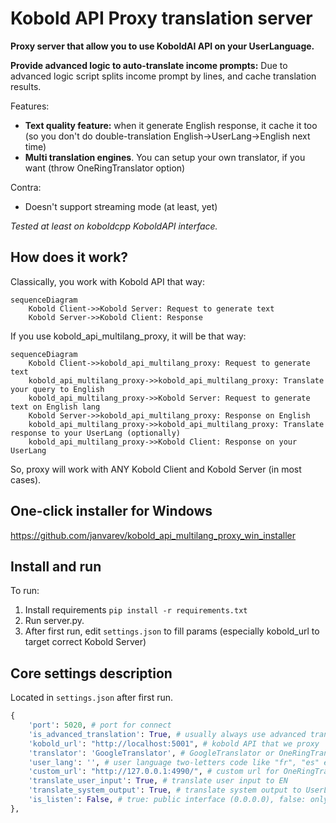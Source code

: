 # Kobold API Proxy translation server

**Proxy server that allow you to use KoboldAI API on your UserLanguage.**

**Provide advanced logic to auto-translate income prompts:**
Due to advanced logic script splits income prompt by lines, and cache translation results.
 
Features:
- **Text quality feature:** when it generate English response, it cache it too (so you don't do double-translation English->UserLang->English next time)
- **Multi translation engines**. You can setup your own translator, if you want (throw OneRingTranslator option)

Contra:
- Doesn't support streaming mode (at least, yet)

_Tested at least on koboldcpp KoboldAPI interface._

## How does it work?

Classically, you work with Kobold API that way:
```mermaid
sequenceDiagram
    Kobold Client->>Kobold Server: Request to generate text
    Kobold Server->>Kobold Client: Response
```

If you use kobold_api_multilang_proxy, it will be that way:
```mermaid
sequenceDiagram
    Kobold Client->>kobold_api_multilang_proxy: Request to generate text
    kobold_api_multilang_proxy->>kobold_api_multilang_proxy: Translate your query to English
    kobold_api_multilang_proxy->>Kobold Server: Request to generate text on English lang
    Kobold Server->>kobold_api_multilang_proxy: Response on English
    kobold_api_multilang_proxy->>kobold_api_multilang_proxy: Translate response to your UserLang (optionally)
    kobold_api_multilang_proxy->>Kobold Client: Response on your UserLang
```

So, proxy will work with ANY Kobold Client and Kobold Server (in most cases).

## One-click installer for Windows

https://github.com/janvarev/kobold_api_multilang_proxy_win_installer

## Install and run

To run: 
1. Install requirements ```pip install -r requirements.txt```
2. Run server.py.
3. After first run, edit `settings.json` to fill params (especially kobold_url to target correct Kobold Server)

## Core settings description

Located in `settings.json` after first run.

```python
{
    'port': 5020, # port for connect
    'is_advanced_translation': True, # usually always use advanced translation
    'kobold_url': "http://localhost:5001", # kobold API that we proxy
    'translator': 'GoogleTranslator', # GoogleTranslator or OneRingTranslator.
    'user_lang': '', # user language two-letters code like "fr", "es" etc.
    'custom_url': "http://127.0.0.1:4990/", # custom url for OneRingTranslator server
    'translate_user_input': True, # translate user input to EN
    'translate_system_output': True, # translate system output to UserLang
    'is_listen': False, # true: public interface (0.0.0.0), false: only local interface (localhost, 127.0.0.1)
},
```

